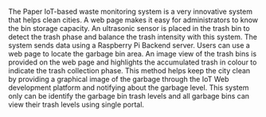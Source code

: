 The Paper IoT-based waste monitoring system is a very innovative system that helps clean 
cities. A web page makes it easy for administrators to know the bin storage capacity. An ultrasonic 
sensor is placed in the trash bin to detect the trash phase and balance the trash intensity with this 
system. The system sends data using a Raspberry Pi Backend server. Users can use a web page to 
locate the garbage bin area. An image view of the trash bins is provided on the web page and 
highlights the accumulated trash in colour to indicate the trash collection phase. This method helps 
keep the city clean by providing a graphical image of the garbage through the IoT Web 
development platform and notifying about the garbage level. This system only can be identify the 
garbage bin trash levels and all garbage bins can view their trash levels using single portal. 
